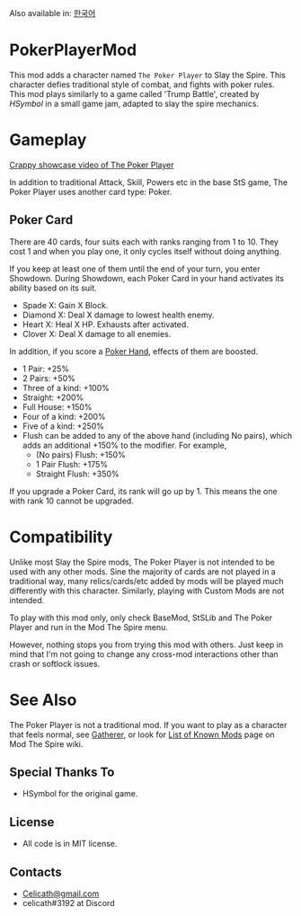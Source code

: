 Also available in: [한국어](README-KOR.md)

# PokerPlayerMod

This mod adds a character named `The Poker Player` to Slay the Spire. This character defies traditional style of combat, and fights with poker rules. This mod plays similarly to a game called 'Trump Battle', created by *HSymbol* in a small game jam, adapted to slay the spire mechanics.

# Gameplay

[Crappy showcase video of The Poker Player](https://youtu.be/jc1tZhmU0UY)

In addition to traditional Attack, Skill, Powers etc in the base StS game, The Poker Player uses another card type: Poker.

## Poker Card
There are 40 cards, four suits each with ranks ranging from 1 to 10. They cost 1 and when you play one, it only cycles itself without doing anything.

If you keep at least one of them until the end of your turn, you enter Showdown. During Showdown, each Poker Card in your hand activates its ability based on its suit.
- Spade X: Gain X Block.
- Diamond X: Deal X damage to lowest health enemy.
- Heart X: Heal X HP. Exhausts after activated.
- Clover X: Deal X damage to all enemies.

In addition, if you score a [Poker Hand](https://en.wikipedia.org/wiki/List_of_poker_hands), effects of them are boosted.
- 1 Pair: +25%
- 2 Pairs: +50%
- Three of a kind: +100%
- Straight: +200%
- Full House: +150%
- Four of a kind: +200%
- Five of a kind: +250%
- Flush can be added to any of the above hand (including No pairs), which adds an additional +150% to the modifier. For example,
  - (No pairs) Flush: +150%
  - 1 Pair Flush: +175%
  - Straight Flush: +350%

If you upgrade a Poker Card, its rank will go up by 1. This means the one with rank 10 cannot be upgraded.

# Compatibility
Unlike most Slay the Spire mods, The Poker Player is not intended to be used with any other mods. Sine the majority of cards are not played in a traditional way, many relics/cards/etc added by mods will be played much differently with this character. Similarly, playing with Custom Mods are not intended.

To play with this mod only, only check BaseMod, StSLib and The Poker Player and run in the Mod The Spire menu.

However, nothing stops you from trying this mod with others. Just keep in mind that I'm not going to change any cross-mod interactions other than crash or softlock issues.

# See Also
The Poker Player is not a traditional mod. If you want to play as a character that feels normal, see [Gatherer](https://github.com/Celicath/GathererMod), or look for [List of Known Mods](https://github.com/kiooeht/ModTheSpire/wiki/List-of-Known-Mods) page on Mod The Spire wiki.

## Special Thanks To
- HSymbol for the original game.

## License
- All code is in MIT license.

## Contacts
- Celicath@gmail.com
- celicath#3192 at Discord
